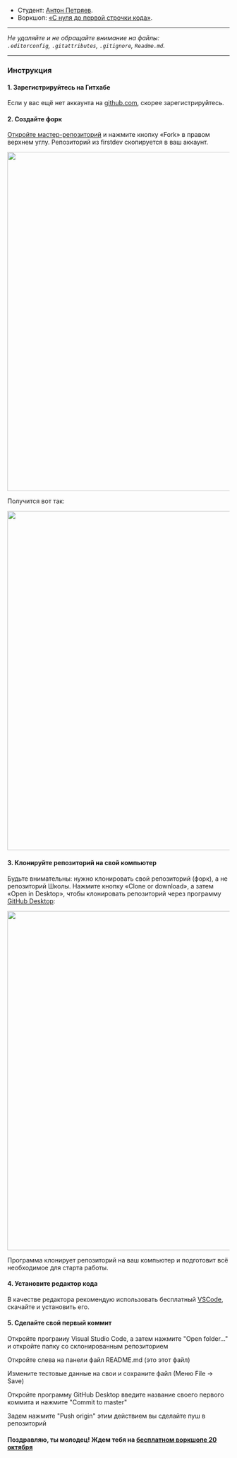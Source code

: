 * Студент: [Антон Петряев](https://vk.com/petryaevanton).
* Воркшоп: [«С нуля до первой строчки кода»](https://vk.com/firstdev.free).

---

_Не удаляйте и не обращайте внимание на файлы:_<br>
_`.editorconfig`, `.gitattributes`, `.gitignore`, `Readme.md`._

---

### Инструкция

#### 1. Зарегистрируйтесь на Гитхабе

Если у вас ещё нет аккаунта на [github.com](https://github.com/join), скорее зарегистрируйтесь.

#### 2. Создайте форк

[Откройте мастер-репозиторий](https://github.com/firstdevru/workshop.free) и нажмите кнопку «Fork» в правом верхнем углу. Репозиторий из firstdev скопируется в ваш аккаунт.

<img width="769" alt="" src="https://user-images.githubusercontent.com/43827421/46435463-0dac0d00-c75f-11e8-8e99-6a0b9efbf815.png">

Получится вот так:

<img width="769" alt="" src="https://user-images.githubusercontent.com/43827421/46435419-fa993d00-c75e-11e8-8456-cab28ff90767.png">

#### 3. Клонируйте репозиторий на свой компьютер

Будьте внимательны: нужно клонировать свой репозиторий (форк), а не репозиторий Школы. Нажмите кнопку «Clone or download», а затем «Open in Desktop», чтобы клонировать репозиторий через программу [GitHub Desktop](https://desktop.github.com):

<img width="769" alt="" src="https://user-images.githubusercontent.com/43827421/46435381-e81f0380-c75e-11e8-9a2d-dd5f6a686fe2.png">

Программа клонирует репозиторий на ваш компьютер и подготовит всё необходимое для старта работы.

#### 4. Установите редактор кода
В качестве редактора рекомендую использовать бесплатный [VSCode](https://code.visualstudio.com/download), скачайте и установить его. 

#### 5. Сделайте свой первый коммит
Откройте програииу Visual Studio Code, а затем нажмите "Open folder..." и откройте папку со склонированным репозиторием
<img alt="" src="https://user-images.githubusercontent.com/43827421/46571647-4e836c00-c981-11e8-9760-b5c59ca4a6e7.png">

Откройте слева на панели файл README.md (это этот файл)
<img alt="" src="https://user-images.githubusercontent.com/43827421/46571627-f2204c80-c980-11e8-889c-ba2bc3ce1705.png">

Измените тестовые данные на свои и сохраните файл (Меню File -> Save)

Откройте программу GitHub Desktop введите название своего первого коммита и нажмите "Commit to master"
<img alt="" src="https://user-images.githubusercontent.com/43827421/46571632-02d0c280-c981-11e8-808e-d10a21f4ed97.png">

Задем нажмите "Push origin" этим действием вы сделайте пуш в репозиторий

#### Поздравляю, ты молодец! Ждем тебя на [бесплатном воркшопе 20 октября](https://vk.com/firstdev.free)

